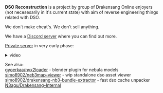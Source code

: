 **DSO Reconstruction** is a project by group of Drakensang Online enjoyers (not necesesarily in it's current state) with aim of reverse engineering things related with DSO.

We don't make cheat's. We don't sell anything.

We have a [Discord server](https://discord.gg/GV4ejwnB) where you can find out more.

[Private server](https://github.com/DSO-Reconstruction/DSOR_Server) in very early phase:
<details>
  <summary>video</summary>
  
https://github.com/user-attachments/assets/6d619101-aa31-4ee3-90d4-20a4cea16cef
</details>

See also:\
[gyoerkaa/nvx2loader](https://github.com/gyoerkaa/nvx2loader) - blender plugin for nebula models\
[simo8902/neb3map-viewer](https://github.com/simo8902/neb3map-viewer) - wip standalone dso asset viewer\
[simo8902/drakensang-nb3-bundle-extractor](https://github.com/simo8902/drakensang-nb3-bundle-extractor) - fast dso cache unpacker\
[N3agu/Drakensang-Internal](https://github.com/N3agu/Drakensang-Internal)
